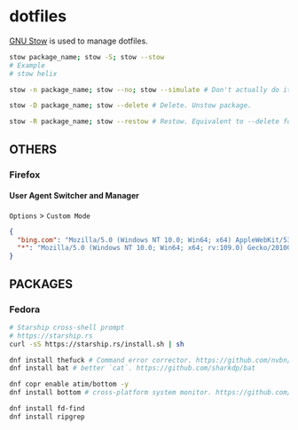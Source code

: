 # dotfiles

[GNU Stow](https://www.gnu.org/software/stow/) is used to manage dotfiles.

```sh
stow package_name; stow -S; stow --stow
# Example
# stow helix

stow -n package_name; stow --no; stow --simulate # Don't actually do it. Just simulate.

stow -D package_name; stow --delete # Delete. Unstow package.

stow -R package_name; stow --restow # Restow. Equivalent to --delete followed by --stow.
```

## OTHERS

### Firefox

#### User Agent Switcher and Manager

`Options` > `Custom Mode`
```json
{
  "bing.com": "Mozilla/5.0 (Windows NT 10.0; Win64; x64) AppleWebKit/537.36 (KHTML, like Gecko) Chrome/114.0.0.0 Safari/537.36 Edg/114.0.1788.0",
  "*": "Mozilla/5.0 (Windows NT 10.0; Win64; x64; rv:109.0) Gecko/20100101 Firefox/113.0"
}
```

## PACKAGES

### Fedora

```sh
# Starship cross-shell prompt
# https://starship.rs
curl -sS https://starship.rs/install.sh | sh

dnf install thefuck # Command error corrector. https://github.com/nvbn/thefuck
dnf install bat # better `cat`. https://github.com/sharkdp/bat

dnf copr enable atim/bottom -y
dnf install bottom # cross-platform system monitor. https://github.com/ClementTsang/bottom

dnf install fd-find
dnf install ripgrep
```
